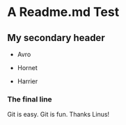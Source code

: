 # A Readme.md Test

## My secondary header

* Avro

* Hornet

* Harrier

### The final line

Git is easy. Git is fun. Thanks Linus!